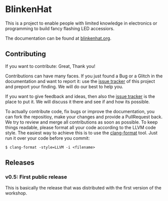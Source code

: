 # BlinkenHat

This is a project to enable people with limited knowledge in electronics or programming to build fancy flashing LED accessiors.

The documentation can be found at [blinkenhat.org](https://blinkenhat.org).

## Contributing

If you want to contribute: Great, Thank you!

Contributions can have many faces.
If you just found a Bug or a Glitch in the documentation and want to report it: use the [issue tracker](https://github.com/Retardigrades/blinkenhat/issues) of this project and preport your finding.
We will do our best to help you.

If you want to give feedback and ideas, then also the [issue tracker](https://github.com/Retardigrades/blinkenhat/issues) is the place to put it.
We will discuss it there and see if and how its possible.

To actually contribute code, fix bugs or improve the documentation, you can fork the repositioy, make your changes and provide a PullRequest back.
We try to review and merge all contributions as soon as possible.
To keep things readable, please format all your code according to the LLVM code style.
The easiest way to achieve this is to use the [clang-format](https://clang.llvm.org/docs/ClangFormat.html) tool.
Just run it over your code before you commit:
```
$ clang-format -style=LLVM -i <filename>
```

## Releases

### v0.5: First public release

This is basically the release that was distributed with the first version of the workshop.
